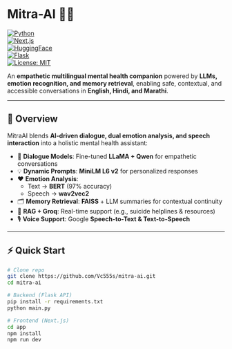 # Mitra-AI 🤝🧠  

[![Python](https://img.shields.io/badge/Python-3.10+-blue.svg?logo=python)](https://www.python.org/)  
[![Next.js](https://img.shields.io/badge/Next.js-14-black?logo=nextdotjs)](https://nextjs.org/)  
[![HuggingFace](https://img.shields.io/badge/🤗-Transformers-yellow.svg)](https://huggingface.co/)  
[![Flask](https://img.shields.io/badge/Flask-Backend-lightgrey?logo=flask)](https://flask.palletsprojects.com/)  
[![License: MIT](https://img.shields.io/badge/License-MIT-green.svg)](./LICENSE)  

An **empathetic multilingual mental health companion** powered by **LLMs, emotion recognition, and memory retrieval**, enabling safe, contextual, and accessible conversations in **English, Hindi, and Marathi**.  

---

## 🚀 Overview  
MitraAI blends **AI-driven dialogue, dual emotion analysis, and speech interaction** into a holistic mental health assistant:  

- 🧩 **Dialogue Models**: Fine-tuned **LLaMA + Qwen** for empathetic conversations  
- 💡 **Dynamic Prompts**: **MiniLM L6 v2** for personalized responses  
- ❤️ **Emotion Analysis**:  
  - Text → **BERT** (97% accuracy)  
  - Speech → **wav2vec2**  
- 🗂 **Memory Retrieval**: **FAISS** + LLM summaries for contextual continuity  
- 🔗 **RAG + Groq**: Real-time support (e.g., suicide helplines & resources)  
- 🎙 **Voice Support**: Google **Speech-to-Text & Text-to-Speech**  

---

## ⚡ Quick Start  

```bash
# Clone repo
git clone https://github.com/Vc555s/mitra-ai.git
cd mitra-ai

# Backend (Flask API)
pip install -r requirements.txt
python main.py

# Frontend (Next.js)
cd app
npm install
npm run dev
